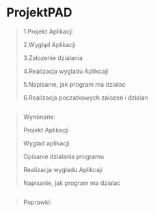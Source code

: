 # ProjektPAD
>1.Projekt Aplikacji
>
>2.Wygląd Aplikacji
>
>3.Zalozenie dzialania
>
>4.Realizacja wygladu Aplikcaji
>
>5.Napisanie, jak program ma dzialac
>
>6.Realizacja poczatkowych zalozen i dzialan

```
```
>Wynonane:
>
>Projekt Aplikacji
>
>Wyglad aplikacji
>
>Opisanie dzialania programu
>
>Realizacja wygladu Aplikcaji
>
>Napisanie, jak program ma dzialac
```
```
>Poprawki:

